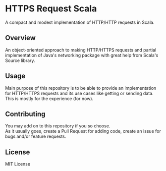 # HTTPS Request Scala

A compact and modest implementation of HTTP/HTTP requests in Scala.

## Overview
An object-oriented approach to making HTTP/HTTPS requests and partial implementation of Java's networking package with great help from Scala's Source library.  

## Usage
Main purpose of this repository is to be able to provide an implementation for HTTP/HTTPS requests and its use cases like getting or sending data. 
This is mostly for the experience (for now).

## Contributing
You may add on to this repository if you so choose.  
As it usually goes, create a Pull Request for adding code, create an issue for bugs and/or feature requests.

## License
MIT License